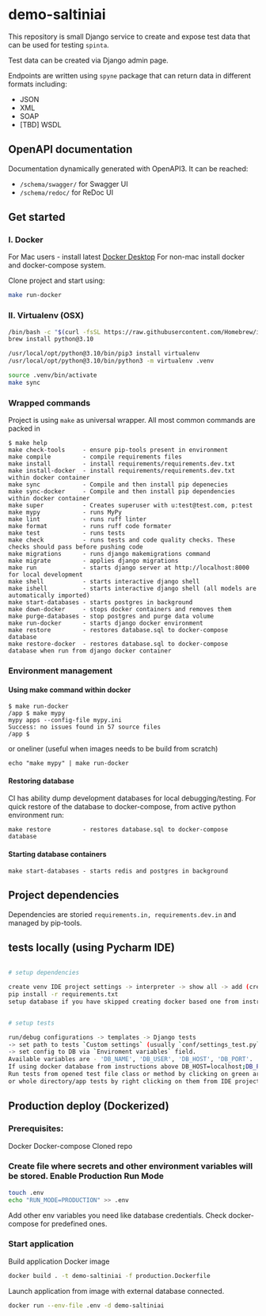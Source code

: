 # demo-saltiniai

This repository is small Django service to create and expose test data that can be used for testing `spinta`. 

Test data can be created via Django admin page.

Endpoints are written using `spyne` package that can return data in different formats including:
  - JSON
  - XML
  - SOAP
  - [TBD] WSDL

## OpenAPI documentation

Documentation dynamically generated with OpenAPI3. It can be reached:

- `/schema/swagger/` for Swagger UI
- `/schema/redoc/` for ReDoc UI

## Get started
### I. Docker

For Mac users - install latest [Docker Desktop](https://docs.docker.com/desktop/mac/install/)
For non-mac install docker and docker-compose system.

Clone project and start using:

```sh
make run-docker
```

### II. Virtualenv (OSX)

```sh
/bin/bash -c "$(curl -fsSL https://raw.githubusercontent.com/Homebrew/install/HEAD/install.sh)"
brew install python@3.10

/usr/local/opt/python@3.10/bin/pip3 install virtualenv
/usr/local/opt/python@3.10/bin/python3 -m virtualenv .venv

source .venv/bin/activate
make sync
```

### Wrapped commands
Project is using `make` as universal wrapper. All most common commands are packed in
```shell script
$ make help
make check-tools     - ensure pip-tools present in environment
make compile         - compile requirements files
make install         - install requirements/requirements.dev.txt
make install-docker  - install requirements/requirements.dev.txt within docker container
make sync            - Compile and then install pip depenecies
make sync-docker     - Compile and then install pip dependencies within docker container
make super           - Creates superuser with u:test@test.com, p:test
make mypy            - runs MyPy
make lint            - runs ruff linter
make format          - runs ruff code formater
make test            - runs tests
make check           - runs tests and code quality checks. These checks should pass before pushing code
make migrations      - runs django makemigrations command
make migrate         - applies django migrations
make run             - starts django server at http://localhost:8000 for local development
make shell           - starts interactive django shell
make ishell          - starts interactive django shell (all models are automatically imported)
make start-databases - starts postgres in background
make down-docker     - stops docker containers and removes them
make purge-databases - stop postgres and purge data volume
make run-docker      - starts django docker environment
make restore         - restores database.sql to docker-compose database
make restore-docker  - restores database.sql to docker-compose database when run from django docker container
```

### Environment management
#### Using make command within docker
```shell script
$ make run-docker
/app $ make mypy
mypy apps --config-file mypy.ini
Success: no issues found in 57 source files
/app $ 
```
or oneliner (useful when images needs to be build from scratch)
```shell script
echo "make mypy" | make run-docker
```

#### Restoring database
CI has ability dump development databases for local debugging/testing. For quick restore of the database to docker-compose, from active python environment run:
```shell script
make restore         - restores database.sql to docker-compose database
```
#### Starting database containers
```shell script
make start-databases - starts redis and postgres in background
```

## Project dependencies

Dependencies are storied `requirements.in, requirements.dev.in` and managed by pip-tools.

## tests locally (using Pycharm IDE)

```sh

# setup dependencies 

create venv IDE project settings -> interpreter -> show all -> add (create somewhere outside project dir)
pip install -r requirements.txt
setup database if you have skipped creating docker based one from instructions above


# setup tests

run/debug configurations -> templates -> Django tests 
-> set path to tests `Custom settings` (usually `conf/settings_test.py`) 
-> set config to DB via `Enviroment variables` field. 
Available variables are - 'DB_NAME', 'DB_USER', 'DB_HOST', 'DB_PORT'. 
If using docker database from instructions above DB_HOST=localhost;DB_PORT=9432; should be enough.
Run tests from opened test file class or method by clicking on green arrow on the left 
or whole directory/app tests by right clicking on them from IDE project view -> Run:test
```

## Production deploy (Dockerized)
### Prerequisites:
Docker
Docker-compose
Cloned repo

### Create file where secrets and other environment variables will be stored. Enable Production Run Mode
```sh
touch .env
echo "RUN_MODE=PRODUCTION" >> .env
```
Add other env variables you need like database credentials. 
Check docker-compose for predefined ones.

### Start application

Build application Docker image
```sh
docker build . -t demo-saltiniai -f production.Dockerfile
```

Launch application from image with external database connected.
```sh
docker run --env-file .env -d demo-saltiniai
```
